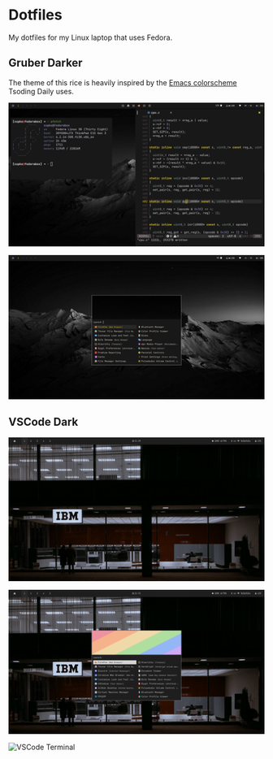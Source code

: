 # Dotfiles

My dotfiles for my Linux laptop that uses Fedora.  

## Gruber Darker


The theme of this rice is heavily inspired by the [Emacs colorscheme](https://github.com/rexim/gruber-darker-theme) Tsoding Daily uses. 

![Gruber Darker Desktop](Pictures/Grubber-Darker.png)

![Gruber Darker Rofi](Pictures/Rofi-Gruber-Darker.png)


## VSCode Dark


![VSCode Theme](Pictures/VSCode-Theme.png)

![VSCode Rofi](Pictures/VSCode-Theme-Rofi.png)

![VSCode Terminal](Pictures/VSCode\Theme-with-terminal.png)
  
